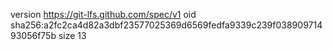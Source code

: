 version https://git-lfs.github.com/spec/v1
oid sha256:a2fc2ca4d82a3dbf23577025369d6569fedfa9339c239f03890971493056f75b
size 13
